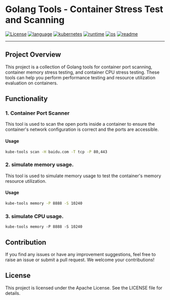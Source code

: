 # Golang Tools - Container Stress Test and Scanning
[![License](https://img.shields.io/badge/License-Apache-red?logo=apache)](LICENSE)
[![language](https://img.shields.io/badge/Language-go-blue?logo=go)](language)
[![kubernetes](https://img.shields.io/badge/Platform-kubernetes-blue?logo=kubernetes)](kubernetes)
[![runtime](https://img.shields.io/badge/Runtime-docker-blue?logo=docker)](docker)
[![os](https://img.shields.io/badge/OS-Linux-yellow?logo=linux)](os)
[![readme](https://img.shields.io/badge/Markdown-README-orange?logo=markdown)](readme)

----
## Project Overview

This project is a collection of Golang tools for container port scanning, container memory stress testing, and container CPU stress testing. These tools can help you perform performance testing and resource utilization evaluation on containers.

## Functionality

### 1. Container Port Scanner

This tool is used to scan the open ports inside a container to ensure the container's network configuration is correct and the ports are accessible.

#### Usage

```bash
kube-tools scan -H baidu.com -T tcp -P 80,443
```
### 2. simulate memory usage.
This tool is used to simulate memory usage to test the container's memory resource utilization.

#### Usage

```bash
kube-tools memory -P 8888 -S 10240
```

### 3. simulate CPU usage.
```shell
kube-tools memory -P 8888 -S 10240
```

## Contribution
If you find any issues or have any improvement suggestions, feel free to raise an issue or submit a pull request. We welcome your contributions!

## License
This project is licensed under the Apache License. See the LICENSE file for details.
